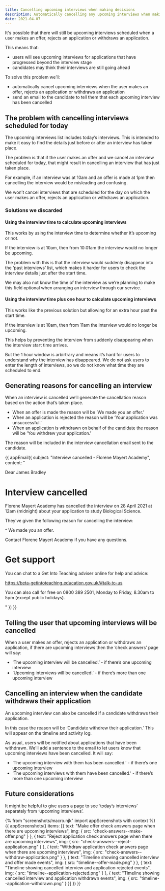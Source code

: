 ```yaml
---
title: Cancelling upcoming interviews when making decisions
description: Automatically cancelling any upcoming interviews when making an offer, rejecting an application or withdrawing an application
date: 2021-04-07
---
```


It's possible that there will still be upcoming interviews scheduled when a user makes an offer, rejects an application or withdraws an application.

This means that:

- users will see upcoming interviews for applications that have progressed beyond the interview stage
- candidates may think their interviews are still going ahead

To solve this problem we’ll:

- automatically cancel upcoming interviews when the user makes an offer, rejects an application or withdraws an application
- send an email to the candidate to tell them that each upcoming interview has been cancelled

## The problem with cancelling interviews scheduled for today

The upcoming interviews list includes today’s interviews. This is intended to make it easy to find the details just before or after an interview has taken place.

The problem is that if the user makes an offer and we cancel an interview scheduled for today, that might result in cancelling an interview that has just taken place.

For example, if an interview was at 10am and an offer is made at 1pm then cancelling the interview would be misleading and confusing.

We won’t cancel interviews that are scheduled for the day on which the user makes an offer, rejects an application or withdraws an application.

### Solutions we discarded

#### Using the interview time to calculate upcoming interviews

This works by using the interview time to determine whether it’s upcoming or not.

If the interview is at 10am, then from 10:01am the interview would no longer be upcoming.

The problem with this is that the interview would suddenly disappear into the ‘past interviews’ list, which makes it harder for users to check the interview details just after the start time.

We may also not know the time of the interview as we’re planning to make this field optional when arranging an interview through our service.

#### Using the interview time plus one hour to calculate upcoming interviews

This works like the previous solution but allowing for an extra hour past the start time.

If the interview is at 10am, then from 11am the interview would no longer be upcoming.

This helps by preventing the interview from suddenly disappearing when the interview start time arrives.

But the 1 hour window is arbirtrary and means it’s hard for users to understand why the interview has disappeared. We do not ask users to enter the length of interviews, so we do not know what time they are scheduled to end.

## Generating reasons for cancelling an interview

When an interview is cancelled we’ll generate the cancellation reason based on the action that’s taken place.

- When an offer is made the reason will be ‘We made you an offer.’
- When an application is rejected the reason will be ‘Your application was unsuccessful.’
- When an application is withdrawn on behalf of the candidate the reason will be ‘You withdrew your application.’

The reason will be included in the interview cancellation email sent to the candidate.

<!-- markdownlint-disable MD025 MD001 -->
{{ appEmail({
 subject: "Interview cancelled - Florene Mayert Academy",
 content: "

Dear James Bradley

# Interview cancelled

Florene Mayert Academy has cancelled the interview on 28 April 2021 at 12am (midnight) about your application to study Biological Science.

They’ve given the following reason for cancelling the interview:

^ We made you an offer.

Contact Florene Mayert Academy if you have any questions.

# Get support

You can chat to a Get Into Teaching adviser online for help and advice:

https://beta-getintoteaching.education.gov.uk/#talk-to-us

You can also call for free on 0800 389 2501, Monday to Friday, 8.30am to 5pm (except public holidays).

 "
}) }}

## Telling the user that upcoming interviews will be cancelled

When a user makes an offer, rejects an application or withdraws an application, if there are upcoming interviews then the ‘check answers’ page will say:

- ‘The upcoming interview will be cancelled.’ - if there’s one upcoming interview 
- ‘Upcoming interviews will be cancelled.’ - if there’s more than one upcoming interview

## Cancelling an interview when the candidate withdraws their application

An upcoming interview can also be cancelled if a candidate withdraws their application. 

In this case the reason will be ‘Candidate withdrew their application.’ This will appear on the timeline and activity log.

As usual, users will be notified about applications that have been withdrawn. We'll add a sentence to the email to let users know that upcoming interviews have been cancelled. It will say:

- ‘The upcoming interview with them has been cancelled.’ - if there’s one upcoming interview 
- ‘The upcoming interviews with them have been cancelled.’ - if there’s more than one upcoming interview

## Future considerations

It might be helpful to give users a page to see ‘today’s interviews’ separately from ‘upcoming interviews’.

{% from "screenshots/macro.njk" import appScreenshots with context %}
{{ appScreenshots({
  items: [{
    text: "Make offer check answers page when there are upcoming interviews",
    img: {
      src: "check-answers--make-offer.png"
    }
  }, {
    text: "Reject application check answers page when there are upcoming interviews",
    img: {
      src: "check-answers--reject-application.png"
    }
  }, {
    text: "Withdraw application check answers page when there are upcoming interviews",
    img: {
      src: "check-answers--withdraw-application.png"
    }
  }, {
    text: "Timeline showing cancelled interview and offer made events",
    img: {
      src: "timeline--offer-made.png"
    }
  }, {
    text: "Timeline showing cancelled interview and application rejected events",
    img: {
      src: "timeline--application-rejected.png"
    }
  }, {
    text: "Timeline showing cancelled interview and application withdrawn events",
    img: {
      src: "timeline--application-withdrawn.png"
    }
  }]
}) }}
